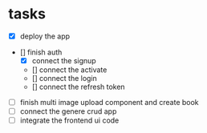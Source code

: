 
# tasks

- [x] deploy the app
- [] finish auth
  - [x] connect the signup
  - [] connect the activate
  - [] connect the login
  - [] connect the refresh token
- [ ] finish multi image upload component and create book
- [ ] connect the genere crud app
- [ ] integrate the frontend ui code

